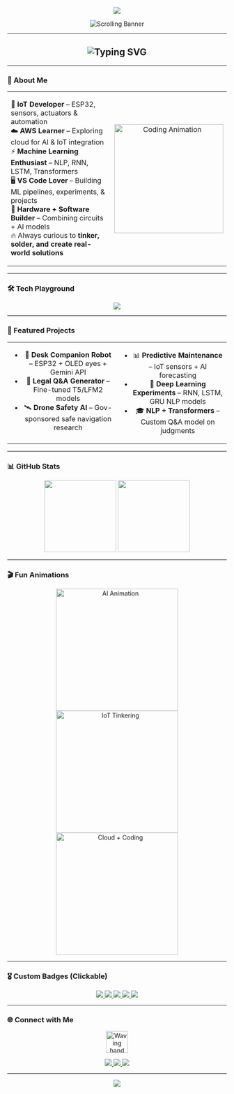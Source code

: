 <!-- 🚀 Fun Top Banner -->
<p align="center">
  <img src="https://capsule-render.vercel.app/api?type=waving&height=200&color=gradient&text=🚀%20Shaun%20Dias%20%7C%20AI%20%7C%20IoT%20%7C%20Robotics%20%7C%20ML%20⚡&fontSize=40&fontAlign=50&fontAlignY=40&animation=twinkling&desc=Hardware%20%2B%20Software%20Innovator%20%7C%20Cloud%20Explorer%20☁️&descAlignY=65&descAlign=50"/>
</p>

<!-- 🌟 Scrolling Skills Marquee -->
<p align="center">
  <img src="https://readme-typing-svg.herokuapp.com?font=Fira+Code&size=22&pause=2000&color=00CFFF&width=900&lines=🤖+Building+Robots+and+IoT+Devices;☁️+Exploring+AWS+Cloud+for+AI;🖥️+Machine+Learning+%26+Deep+Learning+Enthusiast;⚡+Mixing+Hardware+%2B+Software+Magic;🚀+On+a+Journey+to+Google" alt="Scrolling Banner" />
</p>

---

<!-- Typing Intro -->
<h2 align="center">
  <img src="https://readme-typing-svg.herokuapp.com?font=Fira+Code&size=28&duration=2800&pause=2000&color=FF5733&center=true&vCenter=true&width=700&lines=Hey+👋,+I'm+Shaun;AI+%26+IoT+Innovator;Hardware+%26+Software+Maker;Machine+Learning+Explorer;Future+Googler+💡" alt="Typing SVG" />
</h2>

---

### 🌟 About Me  
<p align="center">
<table>
<tr>
<td width="55%" align="left">
  
🔧 **IoT Developer** – ESP32, sensors, actuators & automation  
☁️ **AWS Learner** – Exploring cloud for AI & IoT integration  
⚡ **Machine Learning Enthusiast** – NLP, RNN, LSTM, Transformers  
🖥️ **VS Code Lover** – Building ML pipelines, experiments, & projects  
🤖 **Hardware + Software Builder** – Combining circuits + AI models  
🔥 Always curious to **tinker, solder, and create real-world solutions**  

</td>
<td width="45%" align="center">

<img src="https://media.giphy.com/media/YYW0hHizzIOrlhimPG/giphy.gif" width="250" alt="Coding Animation"/>  

</td>
</tr>
</table>
</p>

---

### 🛠️ Tech Playground
<p align="center">
  <img src="https://skillicons.dev/icons?i=python,cpp,js,java,mysql,sqlite,arduino,raspberrypi,aws,git,github,vscode,tensorflow,pytorch" />
</p>

---

### 🚀 Featured Projects
<p align="center">
<table>
<tr>
<td width="50%" valign="top" align="center">

- 🤖 **Desk Companion Robot** – ESP32 + OLED eyes + Gemini API  
- 📄 **Legal Q&A Generator** – Fine-tuned T5/LFM2 models  
- 🛰️ **Drone Safety AI** – Gov-sponsored safe navigation research  

</td>
<td width="50%" valign="top" align="center">

- 📊 **Predictive Maintenance** – IoT sensors + AI forecasting  
- 🧠 **Deep Learning Experiments** – RNN, LSTM, GRU NLP models  
- 🎓 **NLP + Transformers** – Custom Q&A model on judgments  

</td>
</tr>
</table>
</p>

---

### 📊 GitHub Stats
<p align="center">
  <img src="https://github-readme-stats.vercel.app/api?username=shaun&show_icons=true&theme=tokyonight" height="165"/>
  <img src="https://github-readme-streak-stats.herokuapp.com/?user=shaun&theme=tokyonight" height="165"/>
</p>

---

### 🎬 Fun Animations
<p align="center">
  <img src="https://media.giphy.com/media/f3iwJFOVOwuy7K6FFw/giphy.gif" width="280" alt="AI Animation"/>
  <img src="https://media.giphy.com/media/hqU2KkjW5bE2v2Z7Q2/giphy.gif" width="280" alt="IoT Tinkering"/>
  <img src="https://media.giphy.com/media/coxQHKASG60HrHtvkt/giphy.gif" width="280" alt="Cloud + Coding"/>
</p>

---

### 🎖️ Custom Badges (Clickable)
<p align="center">

  <a href="YOUR_AI_CERT_LINK" target="_blank">
    <img src="https://img.shields.io/badge/AI-Explorer-orange?style=for-the-badge&logo=tensorflow"/>
  </a>

  <a href="YOUR_IOT_CERT_LINK" target="_blank">
    <img src="https://img.shields.io/badge/IoT-Maker-blue?style=for-the-badge&logo=arduino"/>
  </a>

  <a href="YOUR_AWS_CERT_LINK" target="_blank">
    <img src="https://img.shields.io/badge/Cloud-AWS-232F3E?style=for-the-badge&logo=amazonaws"/>
  </a>

  <a href="YOUR_VSCODE_CERT_LINK" target="_blank">
    <img src="https://img.shields.io/badge/VSCode-Developer-007ACC?style=for-the-badge&logo=visualstudiocode"/>
  </a>

  <a href="YOUR_PORTFOLIO_OR_LINKEDIN" target="_blank">
    <img src="https://img.shields.io/badge/Open_to-Opportunities-pink?style=for-the-badge&logo=google"/>
  </a>

</p>

---

### 🌐 Connect with Me  
<p align="center">
  <img src="https://media.giphy.com/media/hvRJCLFzcasrR4ia7z/giphy.gif" width="50px" alt="Waving hand"/>
</p>

<p align="center">
  <a href="https://github.com/Wrapperup" target="_blank">
    <img src="https://img.shields.io/badge/GitHub-100000?style=for-the-badge&logo=github&logoColor=white"/>
  </a>
  <a href="https://www.linkedin.com/in/YOUR-LINKEDIN-USERNAME" target="_blank">
    <img src="https://img.shields.io/badge/LinkedIn-0077B5?style=for-the-badge&logo=linkedin&logoColor=white"/>
  </a>
  <a href="mailto:YOUR.EMAIL@domain.com" target="_blank">
    <img src="https://img.shields.io/badge/Email-D14836?style=for-the-badge&logo=gmail&logoColor=white"/>
  </a>
</p>

---

<!-- Footer -->
<p align="center">
  <img src="https://capsule-render.vercel.app/api?type=waving&color=gradient&height=120&section=footer"/>
</p>
